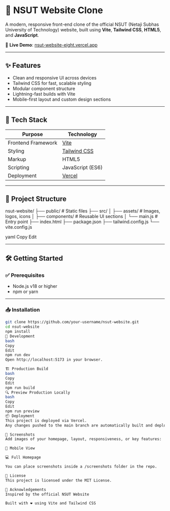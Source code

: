 # 🏫 NSUT Website Clone

A modern, responsive front-end clone of the official NSUT (Netaji Subhas University of Technology) website, built using **Vite**, **Tailwind CSS**, **HTML5**, and **JavaScript**.

🚀 **Live Demo**: [nsut-website-eight.vercel.app](https://nsut-website-eight.vercel.app/)

---

## ✨ Features

- Clean and responsive UI across devices
- Tailwind CSS for fast, scalable styling
- Modular component structure
- Lightning-fast builds with Vite
- Mobile-first layout and custom design sections

---

## 🔧 Tech Stack

| Purpose             | Technology           |
|---------------------|----------------------|
| Frontend Framework  | [Vite](https://vitejs.dev/) |
| Styling             | [Tailwind CSS](https://tailwindcss.com/) |
| Markup              | HTML5                |
| Scripting           | JavaScript (ES6)     |
| Deployment          | [Vercel](https://vercel.com/) |

---

## 📂 Project Structure

nsut-website/
├── public/ # Static files
├── src/
│ ├── assets/ # Images, logos, icons
│ ├── components/ # Reusable UI sections
│ └── main.js # Entry point
├── index.html
├── package.json
├── tailwind.config.js
└── vite.config.js

yaml
Copy
Edit

---

## 🛠️ Getting Started

### ✅ Prerequisites

- Node.js v18 or higher
- npm or yarn

---

### 📥 Installation

```bash
git clone https://github.com/your-username/nsut-website.git
cd nsut-website
npm install
🚀 Development
bash
Copy
Edit
npm run dev
Open http://localhost:5173 in your browser.

🏗️ Production Build
bash
Copy
Edit
npm run build
🔍 Preview Production Locally
bash
Copy
Edit
npm run preview
📦 Deployment
This project is deployed via Vercel.
Any changes pushed to the main branch are automatically built and deployed.

📸 Screenshots
Add images of your homepage, layout, responsiveness, or key features:

📱 Mobile View

💻 Full Homepage

You can place screenshots inside a /screenshots folder in the repo.

📄 License
This project is licensed under the MIT License.

🙌 Acknowledgements
Inspired by the official NSUT Website

Built with ❤️ using Vite and Tailwind CSS
